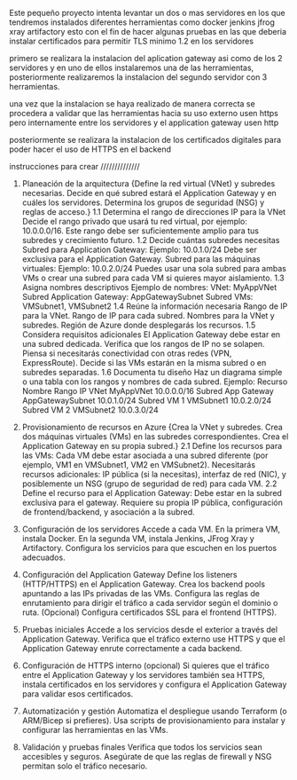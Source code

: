 Este pequeño proyecto intenta levantar un dos o mas servidores en los que tendremos instalados diferentes herramientas como 
    docker
    jenkins
    jfrog xray
    artifactory
esto con el fin de hacer algunas pruebas en las que deberia instalar certificados para permitir TLS minimo 1.2 en los servidores

primero se realizara la instalacion del aplication gateway asi como de los 2 servidores y en uno de ellos instalaremos una de las herramientas, posteriormente realizaremos la instalacion del segundo servidor con 3 herramientas.

una vez que la instalacion se haya realizado de manera correcta se procedera a validar que las herramientas hacia su uso externo usen https pero internamente entre los servidores y el application gateway usen http

posteriormente se realizara la instalacion de los certificados digitales para poder hacer el uso de HTTPS en el backend

instrucciones para crear //////////////

1. Planeación de la arquitectura
    {Define la red virtual (VNet) y subredes necesarias.
    Decide en qué subred estará el Application Gateway y en cuáles los servidores.
    Determina los grupos de seguridad (NSG) y reglas de acceso.}
        1.1 Determina el rango de direcciones IP para la VNet
            Decide el rango privado que usará tu red virtual, por ejemplo: 10.0.0.0/16.
            Este rango debe ser suficientemente amplio para tus subredes y crecimiento futuro.
        1.2 Decide cuántas subredes necesitas
            Subred para Application Gateway:
            Ejemplo: 10.0.1.0/24
            Debe ser exclusiva para el Application Gateway.
            Subred para las máquinas virtuales:
            Ejemplo: 10.0.2.0/24
            Puedes usar una sola subred para ambas VMs o crear una subred para cada VM si quieres mayor aislamiento.
        1.3 Asigna nombres descriptivos
            Ejemplo de nombres:
            VNet: MyAppVNet
            Subred Application Gateway: AppGatewaySubnet
            Subred VMs: VMSubnet1, VMSubnet2
        1.4 Reúne la información necesaria
            Rango de IP para la VNet.
            Rango de IP para cada subred.
            Nombres para la VNet y subredes.
            Región de Azure donde desplegarás los recursos.
        1.5 Considera requisitos adicionales
            El Application Gateway debe estar en una subred dedicada.
            Verifica que los rangos de IP no se solapen.
            Piensa si necesitarás conectividad con otras redes (VPN, ExpressRoute).
            Decide si las VMs estarán en la misma subred o en subredes separadas.
        1.6 Documenta tu diseño
            Haz un diagrama simple o una tabla con los rangos y nombres de cada subred.
            Ejemplo:
            Recurso	            Nombre	            Rango IP
            VNet	            MyAppVNet	        10.0.0.0/16
            Subred App Gateway	AppGatewaySubnet	10.0.1.0/24
            Subred VM 1         VMSubnet1	        10.0.2.0/24
            Subred VM 2         VMSubnet2	        10.0.3.0/24

2. Provisionamiento de recursos en Azure
    {Crea la VNet y subredes.
    Crea dos máquinas virtuales (VMs) en las subredes correspondientes.
    Crea el Application Gateway en su propia subred.}
    2.1 Define los recursos para las VMs:
        Cada VM debe estar asociada a una subred diferente (por ejemplo, VM1 en VMSubnet1, VM2 en VMSubnet2).
        Necesitarás recursos adicionales: IP pública (si la necesitas), interfaz de red (NIC), y posiblemente un NSG (grupo de seguridad de red) para cada VM.
    2.2 Define el recurso para el Application Gateway:
        Debe estar en la subred exclusiva para el gateway.
        Requiere su propia IP pública, configuración de frontend/backend, y asociación a la subred.
3. Configuración de los servidores
    Accede a cada VM.
    En la primera VM, instala Docker.
    En la segunda VM, instala Jenkins, JFrog Xray y Artifactory.
    Configura los servicios para que escuchen en los puertos adecuados.
4. Configuración del Application Gateway
    Define los listeners (HTTP/HTTPS) en el Application Gateway.
    Crea los backend pools apuntando a las IPs privadas de las VMs.
    Configura las reglas de enrutamiento para dirigir el tráfico a cada servidor según el dominio o ruta.
    (Opcional) Configura certificados SSL para el frontend (HTTPS).
5. Pruebas iniciales
    Accede a los servicios desde el exterior a través del Application Gateway.
    Verifica que el tráfico externo use HTTPS y que el Application Gateway enrute correctamente a cada backend.
6. Configuración de HTTPS interno (opcional)
    Si quieres que el tráfico entre el Application Gateway y los servidores también sea HTTPS, instala certificados en los servidores y configura el Application Gateway para validar esos certificados.
7. Automatización y gestión
    Automatiza el despliegue usando Terraform (o ARM/Bicep si prefieres).
    Usa scripts de provisionamiento para instalar y configurar las herramientas en las VMs.
8. Validación y pruebas finales
    Verifica que todos los servicios sean accesibles y seguros.
    Asegúrate de que las reglas de firewall y NSG permitan solo el tráfico necesario.